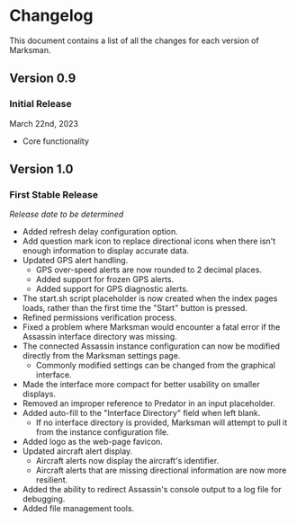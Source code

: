 # Changelog

This document contains a list of all the changes for each version of Marksman.


## Version 0.9

### Initial Release

March 22nd, 2023

- Core functionality


## Version 1.0

### First Stable Release

*Release date to be determined*

- Added refresh delay configuration option.
- Add question mark icon to replace directional icons when there isn't enough information to display accurate data.
- Updated GPS alert handling.
    - GPS over-speed alerts are now rounded to 2 decimal places.
    - Added support for frozen GPS alerts.
    - Added support for GPS diagnostic alerts.
- The start.sh script placeholder is now created when the index pages loads, rather than the first time the "Start" button is pressed.
- Refined permissions verification process.
- Fixed a problem where Marksman would encounter a fatal error if the Assassin interface directory was missing.
- The connected Assassin instance configuration can now be modified directly from the Marksman settings page.
    - Commonly modified settings can be changed from the graphical interface.
- Made the interface more compact for better usability on smaller displays.
- Removed an improper reference to Predator in an input placeholder.
- Added auto-fill to the "Interface Directory" field when left blank.
    - If no interface directory is provided, Marksman will attempt to pull it from the instance configuration file.
- Added logo as the web-page favicon.
- Updated aircraft alert display.
    - Aircraft alerts now display the aircraft's identifier.
    - Aircraft alerts that are missing directional information are now more resilient.
- Added the ability to redirect Assassin's console output to a log file for debugging.
- Added file management tools.
